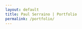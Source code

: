```yaml
---
layout: default
title: Paul Serraino | Portfolio
permalink: /portfolio/
---
```


<div id="portfolio"></div>

<script type="text/x-template" id="projects-list">
<br>
<h2>Work</h2>
<h4>2014</h4>
<ul class="project-list">
<% projects.forEach(function (project, index) { %>
	<li>
		<a href="#/project/<%= index %>"><%= project.name %></a>
	</li>
<% }); %>
</ul>
</script>

<script type="text/x-template" id="project-template">
<div class="project-container">
	<a href="/portfolio/">
		<i class="fa fa-chevron-left"></i>
		back
	</a>
	<h2><%= project.name %>
	<p><%= project.description%></p> 	
	<img src="<%= project.images.screenshot %>" />
</div>
</script>

<script src="../js/build/portfolio/bundle.js"></script>